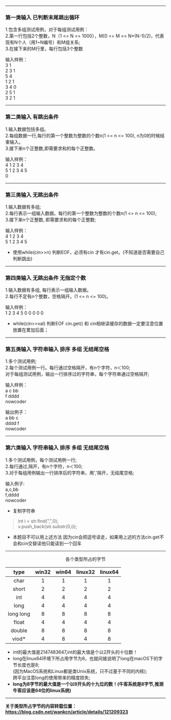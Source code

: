 - - -
### 第一类输入 已判断末尾跳出循环 
1.包含多组测试用例，对于每组测试用例：   
2.第一行包括2个整数，N（1 <= N <= 1000），M(0 <= M <= N*(N-1)/2)，代表现有N个人（用1~N编号）和M组关系;   
3.在接下来的M行里，每行包括3个整数    
  
输入样例：  
3 1  
2 3 1  
5 4  
1 2 1  
3 4 0  
2 5 1  
3 2 1  
- - -
### 第二类输入   有跳出条件
1.输入数据包括多组。  
2.每组数据一行,每行的第一个整数为整数的个数n(1 <= n <= 100), n为0的时候结束输入。  
3.接下来n个正整数,即需要求和的每个正整数。      
  
输入样例：      
4 1 2 3 4  
5 1 2 3 4 5  
0
- - -
### 第三类输入  无跳出条件
1.输入数据有多组;  
2.每行表示一组输入数据。每行的第一个整数为整数的个数n(1 <= n <= 100);    
3.接下来n个正整数, 即需要求和的每个正整数;       
  
输入样例：   
4 1 2 3 4  
5 1 2 3 4 5  
* 使用while(cin>>n) 判断EOF，必须有cin 才有cin.get。(不知道是否需要自己判断跳出)
- - -
### 第四类输入  无跳出条件 无指定个数  
1.输入数据有多组, 每行表示一组输入数据。  
2.每行不定有n个整数，空格隔开。(1 <= n <= 100)。  
  
输入样例：  
1 2 3
4 5
0 0 0 0 0  
* while(cin>>val) 判断EOF cin.get() 和 cin相继读缓存的数据一定要注意位置放置在累加后面；  
- - -
### 第五类输入  字符串输入  排序   多组   无结尾空格 
1.多个测试用例;  
2.每个测试用例一行。每行通过空格隔开，有n个字符，n＜100;  
对于每组测试用例，输出一行排序过的字符串，每个字符串通过空格隔开;      
  
输入样例：  
a c bb  
f dddd  
nowcoder  
  
输出例子：    
a bb c  
dddd f  
nowcoder    
- - -
### 第六类输入  字符串输入  排序   多组   无结尾空格   
1.多个测试用例，每个测试用例一行;  
2.每行通过,隔开，有n个字符，n＜100;    
3.对于每组用例输出一行排序后的字符串，用','隔开，无结尾空格;     
  
输入例子:    
a,c,bb    
f,dddd    
nowcoder         
* 复制字符串  
>int i = str.find(",",0);     
  v.push_back(str.substr(0,i));     
* 本题目不可以用上述方法 因为cin会把逗号读走，如果用上述的方法cin.get不会和cin交替读他只能读到一个回车
- - -
 <div align="center">  
 各个类型所占的字节
  
|  type     |  win32  |  win64  |linux32  |   linux64|               
|  :----:   | :----:  | :----:  | :----:  |  :----:  |
|  char     |    1    | 1       | 1       |    1     |    
|  short    |    2    | 2       | 2       |    2     |    
|  int      |    4    | 4       | 4       |    4     |    
|  long     |    4    | 4       | 4       |    4     |    
|long  long |    8    | 8       | 8       |    8     |      
|float      |    4    | 4       | 4       |    4     |      
|double     |    8    | 8       | 8       |    8     |      
|viod*      |    4    | 8       | 4       |    8     | 
  
</div>

*  int的最大值是2147483647,int的最大值是个以2开头的十位数！   
* long在linux64环境下所占用字节为8，也就间接说明了long在macOS下的字节长度也是8;    
(因为MacOS系统和Linux都是类Unix系统，只不过基于不同的内核);   
跨平台注意long的使用带来的精度损失;   
*  __long为8字节的最大值是一个以9开头的十九位的数！(牛客系统是8字节,推测牛客应该是64位的linux系统)__ 
- - -
__关于类型所占字节的内容转载位置：https://blog.csdn.net/wankcn/article/details/121209323__
   
  


